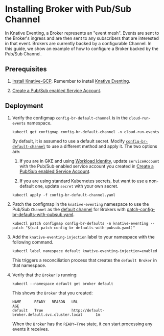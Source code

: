 # Installing Broker with Pub/Sub Channel

In Knative Eventing, a Broker represents an "event mesh". Events are sent to the
Broker's ingress and are then sent to any subscribers that are interested in
that event. Brokers are currently backed by a configurable Channel. In this
guide, we show an example of how to configure a Broker backed by the Pub/Sub
Channel.

## Prerequisites

1. [Install Knative-GCP](./install-knative-gcp.md). Remember to install
   [Knative Eventing](https://knative.dev/docs/eventing/).

1. [Create a Pub/Sub enabled Service Account](./pubsub-service-account.md).

## Deployment

1.  Verify the configmap `config-br-default-channel` is in the `cloud-run-events` namespace.
    ```shell
    kubectl get configmap config-br-default-channel -n cloud-run-events
    ```
    By default, it is assumed to use a default secret. Modify [`config-br-default-channel`](config-br-default-channel.yaml) 
    to use a different method and apply it. The two options are:
       1. If you are in GKE and using [Workload Identity](https://cloud.google.com/kubernetes-engine/docs/how-to/workload-identity),
        update `serviceAccount` with the Pub/Sub enabled service account you created in [Create a Pub/Sub enabled Service Account](./pubsub-service-account.md).
        
       1. If you are using standard Kubernetes secrets, but want to use a non-default one, update `secret` with your own secret.
       ```shell
       kubectl apply -f config-br-default-channel.yaml
       ```
    
1.  Patch the configmap in the `knative-eventing` namespace to use the Pub/Sub
    `Channel` as the
    [default channel](https://knative.dev/docs/eventing/channel-based-broker/)
    for Brokers with
    [patch-config-br-defaults-with-pubsub.yaml](./patch-config-br-defaults-with-pubsub.yaml).

    ```shell
    kubectl patch configmap config-br-defaults -n knative-eventing --patch "$(cat patch-config-br-defaults-with-pubsub.yaml)"
    ```

1.  Add the `knative-eventing-injection` label to your namespace with the
    following command.

    ```shell
    kubectl label namespace default knative-eventing-injection=enabled
    ```

    This triggers a reconciliation process that creates the `default Broker` in
    that namespace.

1.  Verify that the `Broker` is running

    ```shell
    kubectl --namespace default get broker default
    ```

    This shows the `Broker` that you created:

    ```shell
    NAME      READY   REASON   URL                                                        AGE
    default   True             http://default-broker.default.svc.cluster.local      1m
    ```

    When the `Broker` has the `READY=True` state, it can start processing any
    events it receives.
